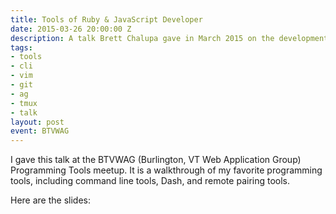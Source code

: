 ```yaml
---
title: Tools of Ruby & JavaScript Developer
date: 2015-03-26 20:00:00 Z
description: A talk Brett Chalupa gave in March 2015 on the development tools he uses.
tags:
- tools
- cli
- vim
- git
- ag
- tmux
- talk
layout: post
event: BTVWAG
---
```


I gave this talk at the BTVWAG (Burlington, VT Web Application Group)
Programming Tools meetup. It is a walkthrough of my favorite programming
tools, including command line tools, Dash, and remote pairing tools.

Here are the slides:

<script async class="speakerdeck-embed" data-id="bdd27c7831534b0badc0a03c0730a816" data-ratio="1.33159947984395" src="//speakerdeck.com/assets/embed.js"></script>

